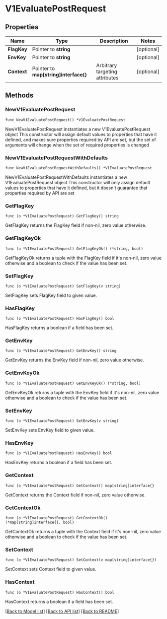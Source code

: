 # V1EvaluatePostRequest

## Properties

Name | Type | Description | Notes
------------ | ------------- | ------------- | -------------
**FlagKey** | Pointer to **string** |  | [optional] 
**EnvKey** | Pointer to **string** |  | [optional] 
**Context** | Pointer to **map[string]interface{}** | Arbitrary targeting attributes | [optional] 

## Methods

### NewV1EvaluatePostRequest

`func NewV1EvaluatePostRequest() *V1EvaluatePostRequest`

NewV1EvaluatePostRequest instantiates a new V1EvaluatePostRequest object
This constructor will assign default values to properties that have it defined,
and makes sure properties required by API are set, but the set of arguments
will change when the set of required properties is changed

### NewV1EvaluatePostRequestWithDefaults

`func NewV1EvaluatePostRequestWithDefaults() *V1EvaluatePostRequest`

NewV1EvaluatePostRequestWithDefaults instantiates a new V1EvaluatePostRequest object
This constructor will only assign default values to properties that have it defined,
but it doesn't guarantee that properties required by API are set

### GetFlagKey

`func (o *V1EvaluatePostRequest) GetFlagKey() string`

GetFlagKey returns the FlagKey field if non-nil, zero value otherwise.

### GetFlagKeyOk

`func (o *V1EvaluatePostRequest) GetFlagKeyOk() (*string, bool)`

GetFlagKeyOk returns a tuple with the FlagKey field if it's non-nil, zero value otherwise
and a boolean to check if the value has been set.

### SetFlagKey

`func (o *V1EvaluatePostRequest) SetFlagKey(v string)`

SetFlagKey sets FlagKey field to given value.

### HasFlagKey

`func (o *V1EvaluatePostRequest) HasFlagKey() bool`

HasFlagKey returns a boolean if a field has been set.

### GetEnvKey

`func (o *V1EvaluatePostRequest) GetEnvKey() string`

GetEnvKey returns the EnvKey field if non-nil, zero value otherwise.

### GetEnvKeyOk

`func (o *V1EvaluatePostRequest) GetEnvKeyOk() (*string, bool)`

GetEnvKeyOk returns a tuple with the EnvKey field if it's non-nil, zero value otherwise
and a boolean to check if the value has been set.

### SetEnvKey

`func (o *V1EvaluatePostRequest) SetEnvKey(v string)`

SetEnvKey sets EnvKey field to given value.

### HasEnvKey

`func (o *V1EvaluatePostRequest) HasEnvKey() bool`

HasEnvKey returns a boolean if a field has been set.

### GetContext

`func (o *V1EvaluatePostRequest) GetContext() map[string]interface{}`

GetContext returns the Context field if non-nil, zero value otherwise.

### GetContextOk

`func (o *V1EvaluatePostRequest) GetContextOk() (*map[string]interface{}, bool)`

GetContextOk returns a tuple with the Context field if it's non-nil, zero value otherwise
and a boolean to check if the value has been set.

### SetContext

`func (o *V1EvaluatePostRequest) SetContext(v map[string]interface{})`

SetContext sets Context field to given value.

### HasContext

`func (o *V1EvaluatePostRequest) HasContext() bool`

HasContext returns a boolean if a field has been set.


[[Back to Model list]](../README.md#documentation-for-models) [[Back to API list]](../README.md#documentation-for-api-endpoints) [[Back to README]](../README.md)